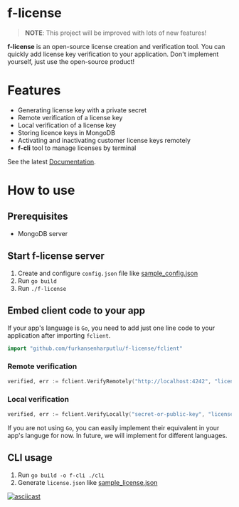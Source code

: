 # f-license
> **NOTE**: This project will be improved with lots of new features!

**f-license** is an open-source license creation and verification tool. You can quickly add license key verification to your application. Don't implement yourself, just use the open-source product!

# Features

- Generating license key with a private secret
- Remote verification of a license key
- Local verification of a license key
- Storing licence keys in MongoDB
- Activating and inactivating customer license keys remotely
- **f-cli** tool to manage licenses by terminal

See the latest [Documentation](https://github.com/furkansenharputlu/f-license/wiki).

# How to use

## Prerequisites

- MongoDB server

## Start f-license server

1. Create and configure `config.json` file like [sample_config.json](https://github.com/furkansenharputlu/f-license/blob/master/sample_config.json)
2. Run `go build`
3. Run `./f-license` 

## Embed client code to your app

If your app's language is `Go`, you need to add just one line code to your application after importing `fclient`.

```go
import "github.com/furkansenharputlu/f-license/fclient"
```

### Remote verification

```go
verified, err := fclient.VerifyRemotely("http://localhost:4242", "license-key")
```

### Local verification

```go
verified, err := fclient.VerifyLocally("secret-or-public-key", "license-key")
```

If you are not using `Go`, you can easily implement their equivalent in your app's languge for now. In future, we will implement for different languages.

## CLI usage

1. Run `go build -o f-cli ./cli`
2. Generate `license.json` like [sample_license.json](https://github.com/furkansenharputlu/f-license/blob/master/sample_license.json)

[![asciicast](https://asciinema.org/a/hMpcWAo883ukWwmz95839Vnm2.svg)](https://asciinema.org/a/hMpcWAo883ukWwmz95839Vnm2)

